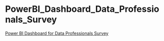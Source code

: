 # PowerBI_Dashboard_Data_Professionals_Survey

[Power BI Dashboard for Data Professionals Survey](https://app.powerbi.com/groups/me/reports/81dcfef1-22fb-4d7e-a000-ab9174492ff7/ReportSection?experience=power-bi)

